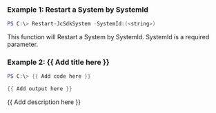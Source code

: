 ### Example 1: Restart a System by SystemId
```powershell
PS C:\> Restart-JcSdkSystem -SystemId:(<string>)


```

This function will Restart a System by SystemId. SystemId is a required parameter.

### Example 2: {{ Add title here }}
```powershell
PS C:\> {{ Add code here }}

{{ Add output here }}
```

{{ Add description here }}

